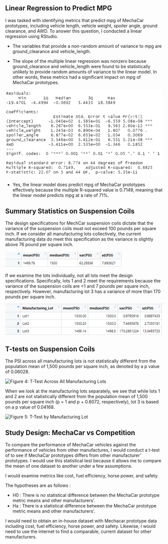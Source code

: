 ## Linear Regression to Predict MPG

I was tasked with identifying metrics that predict mpg of MechaCar prototypes, including vehicle length, vehicle weight, spoiler angle, ground clearance, and AWD.  To answer this question, I conducted a linear regression using RStudio.  

-	The variables that provide a non-random amount of variance to mpg are ground_clearance and vehicle_length.

-	The slope of the multiple linear regression was nonzero because ground_clearance and vehicle_length were found to be statistically unlikely to provide random amounts of variance to the linear model.  In other words, these metrics had a significant impact on mpg of MechaCar prototypes.  

![Figure 2: Linear Regression to Predict MPG](https://github.com/AMHembrough/MechaCar_Statistical_Analysis/blob/main/Figure%201.PNG)

-	Yes, the linear model does predict mpg of MechaCar prototypes effectively because the multiple R-squared value is 0.7149, meaning that the linear model predicts mpg at a rate of 71%.  

## Summary Statistics on Suspension Coils

The design specifications for MechCar suspension coils dictate that the variance of the suspension coils must not exceed 100 pounds per square inch.  If we consider all manufacturing lots collectively, the current manufacturing data do meet this specification as the variance is slightly above 76 pound per square inch.  

![Figure 2: Summary Stats of All Lots MPG]( https://github.com/AMHembrough/MechaCar_Statistical_Analysis/blob/main/Figure%202.PNG)

If we examine the lots individually, not all lots meet the design specifications.  Specifically, lots 1 and 2 meet the requirements because the variance of the suspension coils are <1 and 7 pounds per square inch, respectively.  However, manufacturing lot 3 has a variance of more than 170 pounds per square inch.  

![Figure 2: Summary Stats of Individual Lots MPG]( https://github.com/AMHembrough/MechaCar_Statistical_Analysis/blob/main/Figure%203.PNG)

## T-tests on Suspension Coils

The PSI across all manufacturing lots is not statistically different from the population mean of 1,500 pounds per square inch, as denoted by a p value of 0.06028.

![Figure 4: T-Test Across All Manufacturing Lots]( https://github.com/AMHembrough/MechaCar_Statistical_Analysis/commit/a7a3745aec7f3867cef2b65f0e71bdacbdb494e0)

When we look at the manufacturing lots separately, we see that while lots 1 and 2 are not statistically different from the population mean of 1,500 pounds per square inch (p = 1 and p + 0.6072, respectively), lot 3 is based on a p value of 0.04168.

![Figure 5: T-Test by Manufacturing Lot]( https://github.com/AMHembrough/MechaCar_Statistical_Analysis/commit/0eba987242189167b11b3852fbc957ebae29f1ef)

## Study Design: MechaCar vs Competition

To compare the performance of MechaCar vehicles against the performance of vehicles from other manufactures, I would conduct a t-test of to see if MechaCar prototypes differs from other manufacturer’ prototypes.  I would use this statistical test because it allows me to compare the mean of one dataset to another under a few assumptions.  

I would examine metrics like cost, fuel efficiency, horse power, and safety. 

The hypotheses are as follows :
-	H0 : There is no statistical difference between the MechaCar prototype metric means and other manufacturers’.
-	Ha : There is a statistical difference between the MechaCar prototype metric means and other manufacturers’.

I would need to obtain an in-house dataset with Mechacar prototype data including cost, fuel efficiency, horse power, and safety.  Likewise, I would need to use the internet to find a comparable, current dataset for other manufacturers.  
